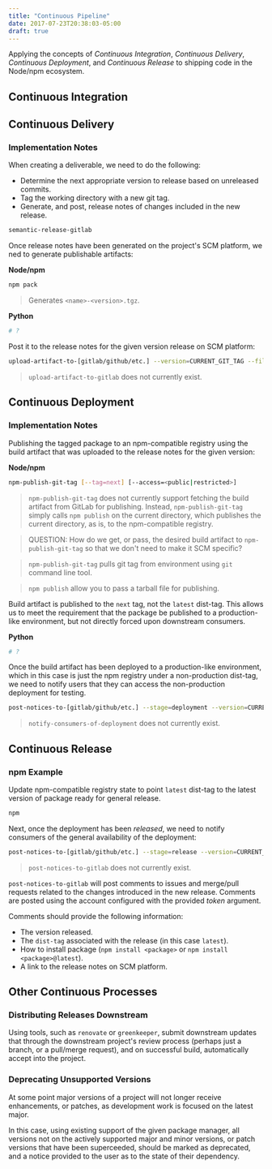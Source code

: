 ```yaml
---
title: "Continuous Pipeline"
date: 2017-07-23T20:38:03-05:00
draft: true
---
```


Applying the concepts of _Continuous Integration_, _Continuous Delivery_, _Continuous Deployment_, and _Continuous Release_ to shipping code in the Node/npm ecosystem.

<!--more-->

## Continuous Integration

## Continuous Delivery

### Implementation Notes

When creating a deliverable, we need to do the following:
* Determine the next appropriate version to release based on unreleased commits.
* Tag the working directory with a new git tag.
* Generate, and post, release notes of changes included in the new release.

```bash
semantic-release-gitlab
```

Once release notes have been generated on the project's SCM platform, we ned to generate publishable artifacts:

**Node/npm**
```bash
npm pack
```

> Generates `<name>-<version>.tgz`.

**Python**
```bash
# ?
```

Post it to the release notes for the given version release on SCM platform:

```bash
upload-artifact-to-[gitlab/github/etc.] --version=CURRENT_GIT_TAG --file=<FILE NAME>
```

> `upload-artifact-to-gitlab` does not currently exist.

## Continuous Deployment

### Implementation Notes

Publishing the tagged package to an npm-compatible registry using the build artifact that was uploaded to the release notes for the given version:

**Node/npm**
```bash
npm-publish-git-tag [--tag=next] [--access=<public|restricted>]
```

> `npm-publish-git-tag` does not currently support fetching the build artifact from GitLab for publishing. Instead, `npm-publish-git-tag` simply calls `npm publish` on the current directory, which publishes the current directory, as is, to the npm-compatible registry.

> QUESTION: How do we get, or pass, the desired build artifact to `npm-publish-git-tag` so that we don't need to make it SCM specific?

> `npm-publish-git-tag` pulls git tag from environment using `git` command line tool.

> `npm publish` allow you to pass a tarball file for publishing.

Build artifact is published to the `next` tag, not the `latest` dist-tag. This allows us to meet the requirement that the package be published to a production-like environment, but not directly forced upon downstream consumers.

**Python**
```bash
# ?
```

Once the build artifact has been deployed to a production-like environment, which in this case is just the npm registry under a non-production dist-tag, we need to notify users that they can access the non-production deployment for testing.

```bash
post-notices-to-[gitlab/github/etc.] --stage=deployment --version=CURRENT_GIT_TAG --token=<ENVIRONMENT VARIABLE>
```

> `notify-consumers-of-deployment` does not currently exist.

## Continuous Release

### npm Example

Update npm-compatible registry state to point `latest` dist-tag to the latest version of package ready for general release.

```bash
npm
```

Next, once the deployment has been _released_, we need to notify consumers of the general availability of the deployment:

```bash
post-notices-to-[gitlab/github/etc.] --stage=release --version=CURRENT_GIT_TAG --token=<ENVIRONMENT VARIABLE>
```

> `post-notices-to-gitlab` does not currently exist.

`post-notices-to-gitlab` will post comments to issues and merge/pull requests related to the changes introduced in the new release. Comments are posted using the account configured with the provided _token_ argument.

Comments should provide the following information:
* The version released.
* The `dist-tag` associated with the release (in this case `latest`).
* How to install package (`npm install <package>` or `npm install <package>@latest`).
* A link to the release notes on SCM platform.

## Other Continuous Processes

### Distributing Releases Downstream

Using tools, such as `renovate` or `greenkeeper`, submit downstream updates that through the downstream project's review process (perhaps just a branch, or a pull/merge request), and on successful build, automatically accept into  the project.

### Deprecating Unsupported Versions

At some point major versions of a project will not longer receive enhancements, or patches, as development work is focused on the latest major.

In this case, using existing support of the given package manager, all versions not on the actively supported major and minor versions, or patch versions that have been superceeded, should be marked as deprecated, and a notice provided to the user as to the state of their dependency.
